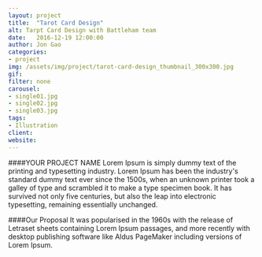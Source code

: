 ```yaml
---
layout: project
title:  "Tarot Card Design"
alt: Tarpt Card Design with Battleham team
date:   2016-12-19 12:00:00
author: Jon Gao
categories:
- project
img: /assets/img/project/tarot-card-design_thumbnail_300x300.jpg
gif:
filter: none
carousel:
- single01.jpg
- single02.jpg
- single03.jpg
tags:
- Illustration
client:
website:
---
```

####YOUR PROJECT NAME
Lorem Ipsum is simply dummy text of the printing and typesetting industry. Lorem Ipsum has been the industry's standard dummy text ever since the 1500s, when an unknown printer took a galley of type and scrambled it to make a type specimen book. It has survived not only five centuries, but also the leap into electronic typesetting, remaining essentially unchanged.

####Our Proposal
It was popularised in the 1960s with the release of Letraset sheets containing Lorem Ipsum passages, and more recently with desktop publishing software like Aldus PageMaker including versions of Lorem Ipsum.
